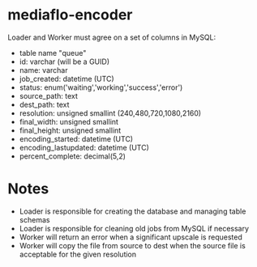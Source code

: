 # mediaflo-encoder

Loader and Worker must agree on a set of columns in MySQL:

* table name "queue"
* id: varchar (will be a GUID)
* name: varchar
* job_created: datetime (UTC)
* status: enum('waiting','working','success','error')
* source_path: text
* dest_path: text
* resolution: unsigned smallint (240,480,720,1080,2160)
* final_width: unsigned smallint
* final_height: unsigned smallint
* encoding_started: datetime (UTC)
* encoding_lastupdated: datetime (UTC)
* percent_complete: decimal(5,2)

# Notes
* Loader is responsible for creating the database and managing table schemas
* Loader is responsible for cleaning old jobs from MySQL if necessary
* Worker will return an error when a significant upscale is requested
* Worker will copy the file from source to dest when the source file is acceptable for the given resolution
